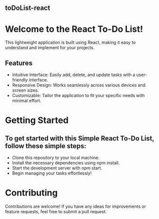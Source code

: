 ## toDoList-react

# Welcome to the React To-Do List! 

This lightweight application is built using React, making it easy to understand and implement for your projects.

## Features

* Intuitive Interface: Easily add, delete, and update tasks with a user-friendly interface.
* Responsive Design: Works seamlessly across various devices and screen sizes.
* Customizable: Tailor the application to fit your specific needs with minimal effort.

# Getting Started

## To get started with this Simple React To-Do List, follow these simple steps:

* Clone this repository to your local machine.
* Install the necessary dependencies using npm install.
* Start the development server with npm start.
* Begin managing your tasks effortlessly!

# Contributing
Contributions are welcome! If you have any ideas for improvements or feature requests, feel free to submit a pull request.

